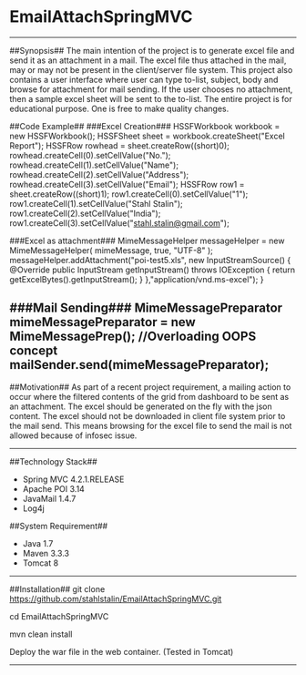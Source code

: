 # EmailAttachSpringMVC #
***
##Synopsis##
The main intention of the project is to generate excel file and send it as an attachment in a mail. 
The excel file thus attached in the mail, may or may not be present in the client/server file system.
This project also contains a user interface where user can type to-list, subject, body and browse for attachment for mail sending.
If the user chooses no attachment, then a sample excel sheet will be sent to the to-list.
The entire project is for educational purpose. One is free to make quality changes.

##Code Example##
###Excel Creation###
	HSSFWorkbook workbook = new HSSFWorkbook();
	HSSFSheet sheet = workbook.createSheet("Excel Report");
	HSSFRow rowhead = sheet.createRow((short)0);
	rowhead.createCell(0).setCellValue("No.");
	rowhead.createCell(1).setCellValue("Name");
	rowhead.createCell(2).setCellValue("Address");
	rowhead.createCell(3).setCellValue("Email");
	HSSFRow row1 = sheet.createRow((short)1);
	row1.createCell(0).setCellValue("1");
	row1.createCell(1).setCellValue("Stahl Stalin");
	row1.createCell(2).setCellValue("India");
	row1.createCell(3).setCellValue("stahl.stalin@gmail.com");

###Excel as attachment###
	MimeMessageHelper messageHelper = new MimeMessageHelper( mimeMessage, true, "UTF-8" );
	messageHelper.addAttachment("poi-test5.xls", new InputStreamSource() {
		@Override
		public InputStream getInputStream() throws IOException {
				return getExcelBytes().getInputStream();
			}
		},"application/vnd.ms-excel");
	}

###Mail Sending###
	MimeMessagePreparator mimeMessagePreparator = new MimeMessagePrep(); //Overloading OOPS concept
	mailSender.send(mimeMessagePreparator);
---	
##Motivation##
As part of a recent project requirement, a mailing action to occur where the filtered contents of the grid from dashboard to be sent as an attachment. The excel should be generated on the fly with the json content. The excel should not be downloaded in client file system prior to the mail send. This means browsing for the excel file to send the mail is not allowed because of infosec issue.

---
##Technology Stack##
- Spring MVC 4.2.1.RELEASE
- Apache POI 3.14
- JavaMail 1.4.7
- Log4j

##System Requirement##
* Java 1.7
* Maven 3.3.3
* Tomcat 8

---
##Installation##
git clone https://github.com/stahlstalin/EmailAttachSpringMVC.git

cd EmailAttachSpringMVC

mvn clean install

Deploy the war file in the web container. (Tested in Tomcat)

---